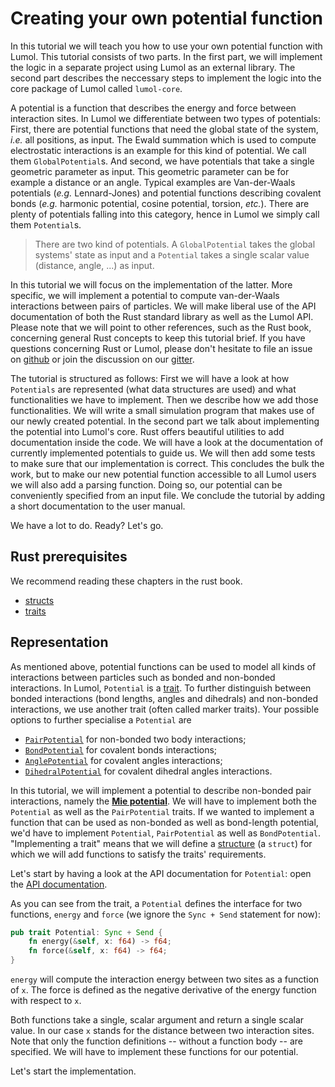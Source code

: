 # Creating your own potential function

In this tutorial we will teach you how to use your own potential function with Lumol.
This tutorial consists of two parts.
In the first part, we will implement the logic in a separate project using Lumol as an external library.
The second part describes the neccessary steps to implement the logic into the core package of Lumol called `lumol-core`.

A potential is a function that describes the energy and force between interaction sites.
In Lumol we differentiate between two types of potentials: First, there are potential functions that need the global state of the system, *i.e.* all positions, as input. The Ewald summation which is used to compute electrostatic interactions is an example for this kind of potential.
We call them `GlobalPotential`s.
And second, we have potentials that take a single geometric parameter as input.
This geometric parameter can be for example a distance or an angle.
Typical examples are Van-der-Waals potentials (*e.g.* Lennard-Jones) and potential functions describing covalent bonds (*e.g.* harmonic potential, cosine potential, torsion, *etc.*).
There are plenty of potentials falling into this category, hence in Lumol we simply call them `Potential`s.

> There are two kind of potentials. A `GlobalPotential` takes the global systems' state as input
and a `Potential` takes a single scalar value (distance, angle, ...) as input.

In this tutorial we will focus on the implementation of the latter.
More specific, we will implement a potential to compute van-der-Waals interactions between pairs of particles.
We will make liberal use of the API documentation of both the Rust standard library as well as the Lumol API.
Please note that we will point to other references, such as the Rust book, concerning general Rust concepts to keep this tutorial brief.
If you have questions concerning Rust or Lumol, please don't hesitate to file an issue on [github](https://github.com/lumol-org/lumol/issues) or join the discussion on our [gitter](https://gitter.im/lumol-org/lumol).

The tutorial is structured as follows: First we will have a look at how `Potentials` are represented (what data structures are used) and what functionalities we have to implement. Then we describe how we add those functionalities. We will write a small simulation program that makes use of our newly created potential.
In the second part we talk about implementing the potential into Lumol's core.
Rust offers beautiful utilities to add documentation inside the code. We will have a look at the documentation of currently implemented potentials to guide us. We will then add some tests to make sure that our implementation is correct. This concludes the bulk the work, but to make our new potential function accessible to all Lumol users we will also add a parsing function. Doing so, our potential can be conveniently specified from an input file. We conclude the tutorial by adding a short documentation to the user manual.

We have a lot to do. Ready? Let's go.

## Rust prerequisites

We recommend reading these chapters in the rust book.

- [structs](https://doc.rust-lang.org/book/second-edition/ch05-00-structs.html)
- [traits](https://doc.rust-lang.org/book/second-edition/ch10-02-traits.html)

## Representation

As mentioned above, potential functions can be used to model all kinds of interactions between particles such as bonded and non-bonded interactions. In Lumol, `Potential` is a [trait](https://doc.rust-lang.org/book/second-edition/ch10-02-traits.html). To further distinguish between bonded interactions (bond lengths, angles and dihedrals) and non-bonded interactions, we use another trait (often called marker traits). Your possible options to further specialise a `Potential` are

- [`PairPotential`](http://lumol.org/lumol/latest/lumol/energy/trait.PairPotential.html) for non-bonded two body interactions;
- [`BondPotential`](http://lumol.org/lumol/latest/lumol/energy/trait.BondPotential.html) for covalent bonds interactions;
- [`AnglePotential`](http://lumol.org/lumol/latest/lumol/energy/trait.AnglePotential.html) for covalent angles interactions;
- [`DihedralPotential`](http://lumol.org/lumol/latest/lumol/energy/trait.DihedralPotential.html) for covalent dihedral angles interactions.

In this tutorial, we will implement a potential to describe non-bonded pair interactions, namely the [**Mie potential**](http://www.sklogwiki.org/SklogWiki/index.php/Mie_potential). We will have to implement both the `Potential` as well as the `PairPotential` traits. If we wanted to implement a function that can be used as non-bonded as well as bond-length potential, we'd have to implement `Potential`, `PairPotential` as well as `BondPotential`. "Implementing a trait" means that we will define a [structure](https://doc.rust-lang.org/book/second-edition/ch05-00-structs.html) (a `struct`) for which we will add functions to satisfy the traits' requirements.

Let's start by having a look at the API documentation for `Potential`: open the [API documentation](http://lumol.org/lumol/latest/lumol/energy/trait.Potential.html).

As you can see from the trait, a `Potential` defines the interface for two functions, `energy` and `force` (we ignore the `Sync + Send` statement for now):

```rust
pub trait Potential: Sync + Send {
    fn energy(&self, x: f64) -> f64;
    fn force(&self, x: f64) -> f64;
}
```

`energy` will compute the interaction energy between two sites as a function of `x`. The force is defined as the negative derivative of the energy function with respect to `x`.

Both functions take a single, scalar argument and return a single scalar value. In our case `x` stands for the distance between two interaction sites. Note that only the function definitions -- without a function body -- are specified. We will have to implement these functions for our potential.

Let's start the implementation.
